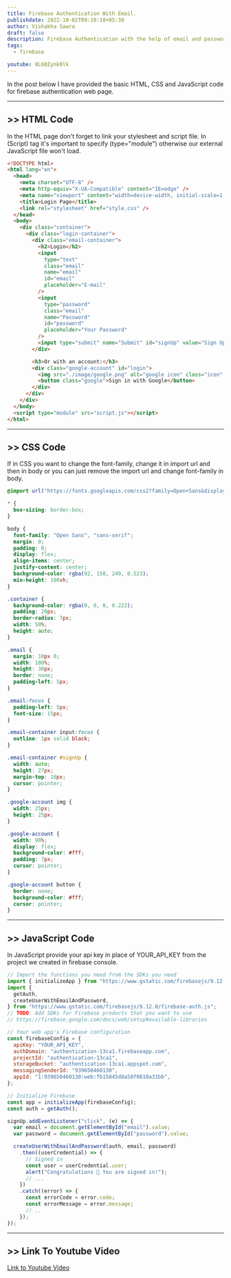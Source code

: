 ```yaml
---
title: Firebase Authentication With Email.
publishdate: 2022-10-02T09:10:18+05:30
author: Vishakha Sawra
draft: false
description: Firebase Authentication with the help of email and password
tags:
  - firebase

youtube: 8L6QIynk0lk
---
```


In the post below I have provided the basic HTML, CSS and JavaScript code for firebase authentication web page.

---

## >> HTML Code

In the HTML page don't forget to link your stylesheet and script file. In (Script) tag it's important to specify (type="module") otherwise our external JavaScript file won't load.

```html
<!DOCTYPE html>
<html lang="en">
  <head>
    <meta charset="UTF-8" />
    <meta http-equiv="X-UA-Compatible" content="IE=edge" />
    <meta name="viewport" content="width=device-width, initial-scale=1.0" />
    <title>Login Page</title>
    <link rel="stylesheet" href="style.css" />
  </head>
  <body>
    <div class="container">
      <div class="login-container">
        <div class="email-container">
          <h2>Login</h2>
          <input
            type="text"
            class="email"
            name="email"
            id="email"
            placeholder="E-mail"
          />
          <input
            type="password"
            class="email"
            name="Password"
            id="password"
            placeholder="Your Password"
          />
          <input type="submit" name="Submit" id="signUp" value="Sign Up" />
        </div>

        <h3>Or with an account:</h3>
        <div class="google-account" id="login">
          <img src="./image/google.png" alt="google icon" class="icon" />
          <button class="google">Sign in with Google</button>
        </div>
      </div>
    </div>
  </body>
  <script type="module" src="script.js"></script>
</html>
```

---

## >> CSS Code

If in CSS you want to change the font-family, change it in import url and then in body or you can just remove the import url and change font-family in body.

```css
@import url("https://fonts.googleapis.com/css2?family=Open+Sans&display=swap");

* {
  box-sizing: border-box;
}

body {
  font-family: "Open Sans", "sans-serif";
  margin: 0;
  padding: 0;
  display: flex;
  align-items: center;
  justify-content: center;
  background-color: rgba(92, 150, 249, 0.523);
  min-height: 100vh;
}

.container {
  background-color: rgba(0, 0, 0, 0.222);
  padding: 20px;
  border-radius: 7px;
  width: 50%;
  height: auto;
}

.email {
  margin: 10px 0;
  width: 100%;
  height: 30px;
  border: none;
  padding-left: 5px;
}

.email:focus {
  padding-left: 5px;
  font-size: 15px;
}

.email-container input:focus {
  outline: 1px solid black;
}

.email-container #signUp {
  width: auto;
  height: 27px;
  margin-top: 10px;
  cursor: pointer;
}

.google-account img {
  width: 25px;
  height: 25px;
}

.google-account {
  width: 98%;
  display: flex;
  background-color: #fff;
  padding: 7px;
  cursor: pointer;
}

.google-account button {
  border: none;
  background-color: #fff;
  cursor: pointer;
}
```

---

## >> JavaScript Code

In JavaScript provide your api key in place of YOUR_API_KEY from the project we created in firebase console.

```js
// Import the functions you need from the SDKs you need
import { initializeApp } from "https://www.gstatic.com/firebasejs/9.12.0/firebase-app.js";
import {
  getAuth,
  createUserWithEmailAndPassword,
} from "https://www.gstatic.com/firebasejs/9.12.0/firebase-auth.js";
// TODO: Add SDKs for Firebase products that you want to use
// https://firebase.google.com/docs/web/setup#available-libraries

// Your web app's Firebase configuration
const firebaseConfig = {
  apiKey: "YOUR_API_KEY",
  authDomain: "authentication-13ca1.firebaseapp.com",
  projectId: "authentication-13ca1",
  storageBucket: "authentication-13ca1.appspot.com",
  messagingSenderId: "939650460130",
  appId: "1:939650460130:web:fb15845d8a50f0810a31bb",
};

// Initialize Firebase
const app = initializeApp(firebaseConfig);
const auth = getAuth();

signUp.addEventListener("click", (e) => {
  var email = document.getElementById("email").value;
  var password = document.getElementById("password").value;

  createUserWithEmailAndPassword(auth, email, password)
    .then((userCredential) => {
      // Signed in
      const user = userCredential.user;
      alert("Congratulations 🥳 You are signed in!");
      // ...
    })
    .catch((error) => {
      const errorCode = error.code;
      const errorMessage = error.message;
      // ..
    });
});
```

---

## >> Link To Youtube Video

[Link to Youtube Video](https://youtu.be/8L6QIynk0lk)
